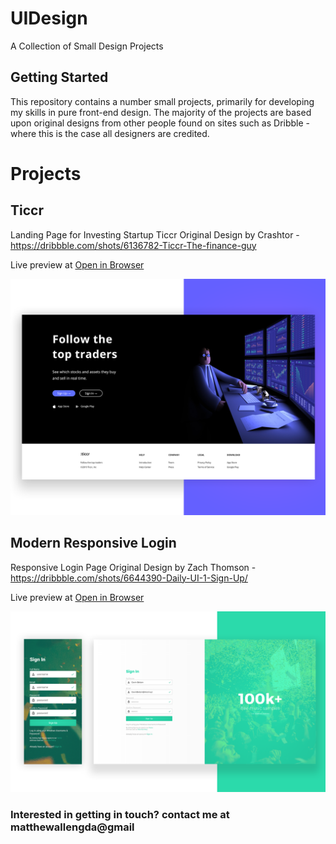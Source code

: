 # UIDesign
A Collection of Small Design Projects

## Getting Started

This repository contains a number small projects, primarily for developing my skills in pure front-end design. The majority of the projects are based upon original designs from other people found on sites such as Dribble - where this is the case all designers are credited.

# Projects

##  Ticcr
Landing Page for Investing Startup Ticcr
Original Design by Crashtor - https://dribbble.com/shots/6136782-Ticcr-The-finance-guy

Live preview at [Open in Browser](https://htmlpreview.github.io/?https://github.com/imMatt/UIDesign/blob/master/ticcr/index.html)

![Ticcr UI Design](https://raw.githubusercontent.com/imMatt/UIDesign/master/Ticcr/screenshot.png "Ticcr UI Design")


## Modern Responsive Login
Responsive Login Page
Original Design by Zach Thomson - https://dribbble.com/shots/6644390-Daily-UI-1-Sign-Up/

Live preview at [Open in Browser](https://htmlpreview.github.io/?https://github.com/imMatt/UIDesign/blob/master/SplitAuth/login.html)

![Modern Responsive Login](https://raw.githubusercontent.com/imMatt/UIDesign/master/SplitAuth/screenshot.png "Modern Responsive Login")

### Interested in getting in touch? contact me at matthewallengda@gmail
